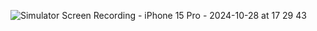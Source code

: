 ![Simulator Screen Recording - iPhone 15 Pro - 2024-10-28 at 17 29 43](https://github.com/user-attachments/assets/03fbbeed-2307-425f-b0d1-39b4b549837d)
